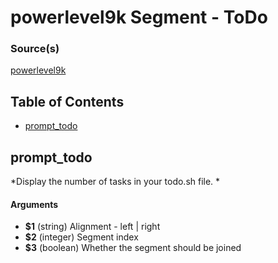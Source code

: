 # powerlevel9k Segment - ToDo


### Source(s)

[powerlevel9k](https://github.com/bhilburn/powerlevel9k)

## Table of Contents

- [prompt_todo](#prompt_todo)

## prompt_todo
*Display the number of tasks in your todo.sh file. *

#### Arguments

- **$1** (string) Alignment - left | right
- **$2** (integer) Segment index
- **$3** (boolean) Whether the segment should be joined



